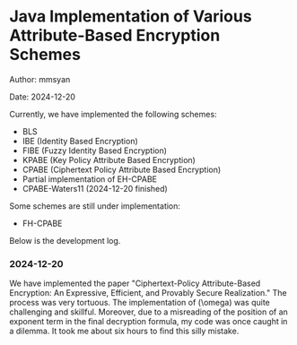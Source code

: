 # Java Implementation of Various Attribute-Based Encryption Schemes

Author:  mmsyan

Date: 2024-12-20

Currently, we have implemented the following schemes:

- BLS 
- IBE (Identity Based Encryption)
- FIBE (Fuzzy Identity Based Encryption)
- KPABE (Key Policy Attribute Based Encryption)
- CPABE (Ciphertext Policy Attribute Based Encryption)
- Partial implementation of EH-CPABE
- CPABE-Waters11 (2024-12-20 finished)

Some schemes are still under implementation:
- FH-CPABE



Below is the development log.

### 2024-12-20
We have implemented the paper "Ciphertext-Policy Attribute-Based Encryption: An Expressive, Efficient, and Provably Secure Realization." The process was very tortuous. The implementation of \(\omega\) was quite challenging and skillful. Moreover, due to a misreading of the position of an exponent term in the final decryption formula, my code was once caught in a dilemma. It took me about six hours to find this silly mistake.


